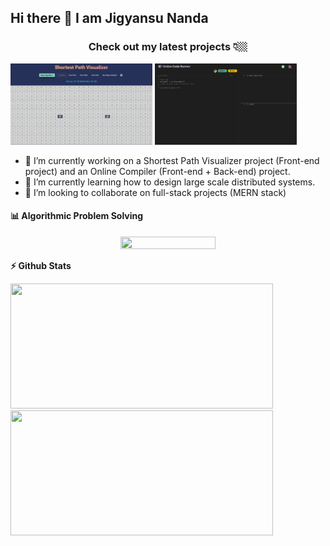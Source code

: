 ## Hi there 👋 I am Jigyansu Nanda

<h3 align="center">
Check out my latest projects 👇🏼
</h3>

<p float="left">

<img height="40%" width="45%" src="https://github.com/jigyansunanda/jigyansunanda/blob/main/media/SPF.png" alt="Shortest Path Visulaizer" href="https://jigyansunanda.github.io/Shortest-Path-Visualizer"/>

<img height="40%" width="45%" src="https://github.com/jigyansunanda/jigyansunanda/blob/main/media/OCR.png" alt="Online Code Runner" href="https://github.com/jigyansunanda/Online-Code-Runner" />
</p>

-   🔭 I’m currently working on a Shortest Path Visualizer project (Front-end project) and an Online Compiler (Front-end + Back-end) project.
-   🌱 I’m currently learning how to design large scale distributed systems.
-   👯 I’m looking to collaborate on full-stack projects (MERN stack)

<!--

Here are some ideas to get you started:

- 🔭 I’m currently working on ...
- 🌱 I’m currently learning ...
- 👯 I’m looking to collaborate on ...
- 🤔 I’m looking for help with ...
- 💬 Ask me about ...
- 📫 How to reach me: ...
- 😄 Pronouns: ...
- ⚡ Fun fact: ...
-->

#### 📊 Algorithmic Problem Solving

<p align="center">
<img height="30%" width="55%" src="https://leetcard.jacoblin.cool/jigyansunanda?theme=dark&font=Karma&ext=contest"/>
</p>

<b>⚡ Github Stats</b>

<p float="left">
<img height="200em" width="420em" src="https://github-readme-stats.vercel.app/api?username=jigyansunanda&theme=gotham&show_icons=true&hide_border=true&&count_private=true&include_all_commits=true" /> 
<img height="200em" width="420em" src="https://github-readme-stats.vercel.app/api/top-langs/?username=jigyansunanda&theme=gotham&show_icons=true&hide_border=true&layout=compact&langs_count=8"/>
</p>

